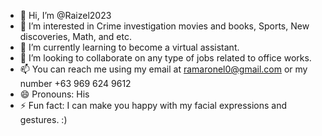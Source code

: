 - 👋 Hi, I’m @Raizel2023
- 👀 I’m interested in Crime investigation movies and books, Sports, New discoveries, Math, and etc.
- 🌱 I’m currently learning to become a virtual assistant.
- 💞️ I’m looking to collaborate on any type of jobs related to office works.
- 📫 You can reach me using my email at ramaronel0@gmail.com or my number +63 969 624 9612
- 😄 Pronouns: His
- ⚡ Fun fact: I can make you happy with my facial expressions and gestures. :)

<!---
Raizel2023/Raizel2023 is a ✨ special ✨ repository because its `README.md` (this file) appears on your GitHub profile.
You can click the Preview link to take a look at your changes.
--->
